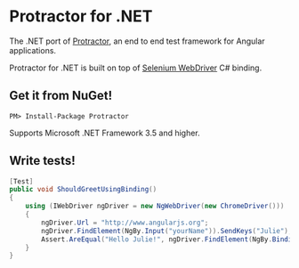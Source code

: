 Protractor for .NET
===================

The .NET port of [Protractor](https://github.com/angular/protractor), an end to end test framework for Angular applications.

Protractor for .NET is built on top of [Selenium WebDriver](http://www.seleniumhq.org/projects/webdriver/) C# binding.

## Get it from NuGet!

    PM> Install-Package Protractor

Supports Microsoft .NET Framework 3.5 and higher.

## Write tests!

```csharp
[Test]
public void ShouldGreetUsingBinding()
{
    using (IWebDriver ngDriver = new NgWebDriver(new ChromeDriver()))
    {
        ngDriver.Url = "http://www.angularjs.org";
        ngDriver.FindElement(NgBy.Input("yourName")).SendKeys("Julie");
        Assert.AreEqual("Hello Julie!", ngDriver.FindElement(NgBy.Binding("yourName")).Text);
    }
}
```
